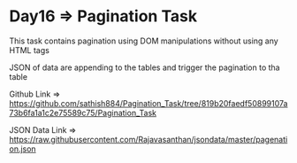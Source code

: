 # Day16 => Pagination Task

This task contains pagination using DOM manipulations without using any HTML tags

JSON of data are appending to the tables and trigger the pagination to tha table

Github Link => https://github.com/sathish884/Pagination_Task/tree/819b20faedf50899107a73b6fa1a1c2e75589c75/Pagination_Task

JSON Data Link => https://raw.githubusercontent.com/Rajavasanthan/jsondata/master/pagenation.json

